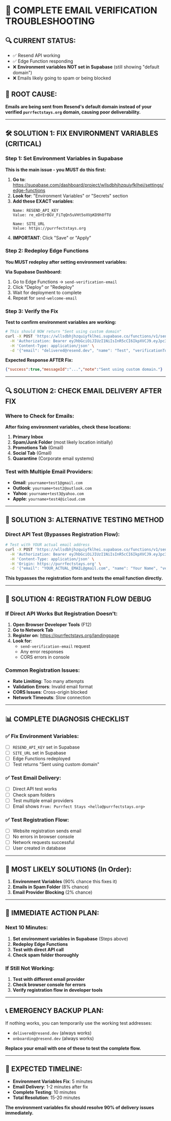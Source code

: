 # 🚨 COMPLETE EMAIL VERIFICATION TROUBLESHOOTING

## 🔍 CURRENT STATUS:
- ✅ Resend API working
- ✅ Edge Function responding 
- ❌ **Environment variables NOT set in Supabase** (still showing "default domain")
- ❌ Emails likely going to spam or being blocked

## 🎯 ROOT CAUSE:
**Emails are being sent from Resend's default domain instead of your verified `purrfectstays.org` domain, causing poor deliverability.**

---

## 🛠️ SOLUTION 1: FIX ENVIRONMENT VARIABLES (CRITICAL)

### Step 1: Set Environment Variables in Supabase
**This is the main issue - you MUST do this first:**

1. **Go to**: https://supabase.com/dashboard/project/wllsdbhjhzquiyfklhei/settings/edge-functions
2. **Look for**: "Environment Variables" or "Secrets" section
3. **Add these EXACT variables**:
   ```
   Name: RESEND_API_KEY
   Value: re_eDrErBGV_FiTqQn5uVHt5oXVpKD9h8fTU
   
   Name: SITE_URL  
   Value: https://purrfectstays.org
   ```
4. **IMPORTANT**: Click "Save" or "Apply"

### Step 2: Redeploy Edge Functions
**You MUST redeploy after setting environment variables:**

**Via Supabase Dashboard:**
1. Go to Edge Functions → `send-verification-email`
2. Click "Deploy" or "Redeploy"
3. Wait for deployment to complete
4. Repeat for `send-welcome-email`

### Step 3: Verify the Fix
**Test to confirm environment variables are working:**
```bash
# This should NOW return "Sent using custom domain"
curl -X POST 'https://wllsdbhjhzquiyfklhei.supabase.co/functions/v1/send-verification-email' \
  -H 'Authorization: Bearer eyJhbGciOiJIUzI1NiIsInR5cCI6IkpXVCJ9.eyJpc3MiOiJzdXBhYmFzZSIsInJlZiI6IndsbHNkYmhqaHpxdWl5ZmtsaGVpIiwicm9sZSI6ImFub24iLCJpYXQiOjE3NDk3NTg0OTgsImV4cCI6MjA2NTMzNDQ5OH0.ky41Rcy9ZsmYStEIdC6jGqNer6WBcpbDVFvQs6Mk0Go' \
  -H 'Content-Type: application/json' \
  -d '{"email": "delivered@resend.dev", "name": "Test", "verificationToken": "test", "userType": "cat-parent"}'
```

**Expected Response AFTER Fix:**
```json
{"success":true,"messageId":"...","note":"Sent using custom domain."}
```

---

## 🔍 SOLUTION 2: CHECK EMAIL DELIVERY AFTER FIX

### Where to Check for Emails:
**After fixing environment variables, check these locations:**

1. **Primary Inbox**
2. **Spam/Junk Folder** (most likely location initially)
3. **Promotions Tab** (Gmail)
4. **Social Tab** (Gmail)
5. **Quarantine** (Corporate email systems)

### Test with Multiple Email Providers:
- **Gmail**: `yourname+test1@gmail.com`
- **Outlook**: `yourname+test2@outlook.com` 
- **Yahoo**: `yourname+test3@yahoo.com`
- **Apple**: `yourname+test4@icloud.com`

---

## 🔧 SOLUTION 3: ALTERNATIVE TESTING METHOD

### Direct API Test (Bypasses Registration Flow):
```bash
# Test with YOUR actual email address
curl -X POST 'https://wllsdbhjhzquiyfklhei.supabase.co/functions/v1/send-verification-email' \
  -H 'Authorization: Bearer eyJhbGciOiJIUzI1NiIsInR5cCI6IkpXVCJ9.eyJpc3MiOiJzdXBhYmFzZSIsInJlZiI6IndsbHNkYmhqaHpxdWl5ZmtsaGVpIiwicm9sZSI6ImFub24iLCJpYXQiOjE3NDk3NTg0OTgsImV4cCI6MjA2NTMzNDQ5OH0.ky41Rcy9ZsmYStEIdC6jGqNer6WBcpbDVFvQs6Mk0Go' \
  -H 'Content-Type: application/json' \
  -H 'Origin: https://purrfectstays.org' \
  -d '{"email": "YOUR_ACTUAL_EMAIL@gmail.com", "name": "Your Name", "verificationToken": "manual-test-123", "userType": "cat-parent"}'
```

**This bypasses the registration form and tests the email function directly.**

---

## 🚨 SOLUTION 4: REGISTRATION FLOW DEBUG

### If Direct API Works But Registration Doesn't:

1. **Open Browser Developer Tools** (F12)
2. **Go to Network Tab**
3. **Register on**: https://purrfectstays.org/landingpage
4. **Look for**:
   - `send-verification-email` request
   - Any error responses
   - CORS errors in console

### Common Registration Issues:
- **Rate Limiting**: Too many attempts
- **Validation Errors**: Invalid email format
- **CORS Issues**: Cross-origin blocked
- **Network Timeouts**: Slow connection

---

## 📊 COMPLETE DIAGNOSIS CHECKLIST

### ✅ Fix Environment Variables:
- [ ] `RESEND_API_KEY` set in Supabase
- [ ] `SITE_URL` set in Supabase  
- [ ] Edge Functions redeployed
- [ ] Test returns "Sent using custom domain"

### ✅ Test Email Delivery:
- [ ] Direct API test works
- [ ] Check spam folders
- [ ] Test multiple email providers
- [ ] Email shows `From: Purrfect Stays <hello@purrfectstays.org>`

### ✅ Test Registration Flow:
- [ ] Website registration sends email
- [ ] No errors in browser console
- [ ] Network requests successful
- [ ] User created in database

---

## 🎯 MOST LIKELY SOLUTIONS (In Order):

1. **Environment Variables** (90% chance this fixes it)
2. **Emails in Spam Folder** (8% chance)
3. **Email Provider Blocking** (2% chance)

---

## 🚀 IMMEDIATE ACTION PLAN:

### Next 10 Minutes:
1. **Set environment variables in Supabase** (Steps above)
2. **Redeploy Edge Functions**
3. **Test with direct API call**
4. **Check spam folder thoroughly**

### If Still Not Working:
1. **Test with different email provider**
2. **Check browser console for errors**
3. **Verify registration flow in developer tools**

---

## 📞 EMERGENCY BACKUP PLAN:

If nothing works, you can temporarily use the working test addresses:
- `delivered@resend.dev` (always works)
- `onboarding@resend.dev` (always works)

**Replace your email with one of these to test the complete flow.**

---

## 🔮 EXPECTED TIMELINE:
- **Environment Variables Fix**: 5 minutes
- **Email Delivery**: 1-2 minutes after fix
- **Complete Testing**: 10 minutes
- **Total Resolution**: 15-20 minutes

**The environment variables fix should resolve 90% of delivery issues immediately.**